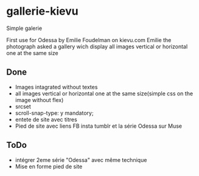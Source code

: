 # gallerie-kievu
Simple galerie

First use for Odessa by Emilie Foudelman on kievu.com
Emilie the photograph asked a gallery wich display all images vertical or horizontal one at the same size
## Done
* Images intagrated without textes 
* all images vertical or horizontal one at the same size(simple css on the image without flex)
* srcset
* scroll-snap-type: y mandatory;
* entete de site avec titres
* Pied de site avec liens FB insta tumblr et la série Odessa sur Muse

## ToDo

* intégrer 2eme série "Odessa" avec même technique
* Mise en forme pied de site